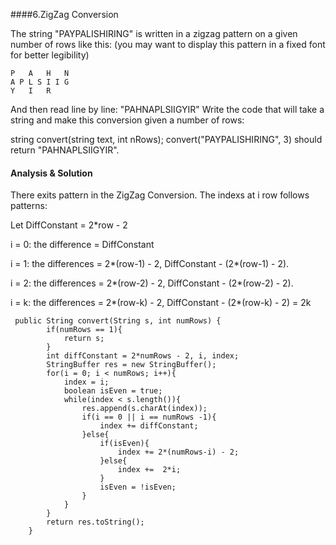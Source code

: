 ####6.ZigZag Conversion

The string "PAYPALISHIRING" is written in a zigzag pattern on a given number of rows like this: (you may want to display this pattern in a fixed font for better legibility)

~~~
P   A   H   N
A P L S I I G
Y   I   R
~~~

And then read line by line: "PAHNAPLSIIGYIR"
Write the code that will take a string and make this conversion given a number of rows:

string convert(string text, int nRows);
convert("PAYPALISHIRING", 3) should return "PAHNAPLSIIGYIR".


#### Analysis & Solution
There exits pattern in the ZigZag Conversion. The indexs at i row follows patterns:

Let DiffConstant = 2*row - 2

i = 0: the difference = DiffConstant

i = 1: the differences = 2*(row-1) - 2, DiffConstant - (2*(row-1) - 2).

i = 2: the differences = 2*(row-2) - 2, DiffConstant - (2*(row-2) - 2).


i = k: the differences = 2*(row-k) - 2, DiffConstant - (2*(row-k) - 2) = 2k


~~~
 public String convert(String s, int numRows) {
        if(numRows == 1){
            return s;
        }
        int diffConstant = 2*numRows - 2, i, index;
        StringBuffer res = new StringBuffer();
        for(i = 0; i < numRows; i++){
            index = i;
            boolean isEven = true;
            while(index < s.length()){
                res.append(s.charAt(index));
                if(i == 0 || i == numRows -1){
                    index += diffConstant; 
                }else{
                    if(isEven){
                        index += 2*(numRows-i) - 2;
                    }else{
                        index +=  2*i;
                    }
                    isEven = !isEven;
                }
            }
        }
        return res.toString();
    }

~~~
